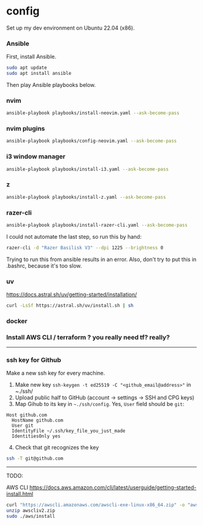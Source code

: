 # config
Set up my dev environment on Ubuntu 22.04 (x86).

### Ansible
First, install Ansible.

```bash
sudo apt update
sudo apt install ansible
```
Then play Ansible playbooks below.

### nvim
```bash
ansible-playbook playbooks/install-neovim.yaml --ask-become-pass
```
### nvim plugins
```bash
ansible-playbook playbooks/config-neovim.yaml --ask-become-pass
```

### i3 window manager
```bash
ansible-playbook playbooks/install-i3.yaml --ask-become-pass
```

### z
```bash
ansible-playbook playbooks/install-z.yaml --ask-become-pass
```

### razer-cli
```bash
ansible-playbook playbooks/install-razer-cli.yaml --ask-become-pass
```
I could not automate the last step, so run this by hand:
```bash
razer-cli -d "Razer Basilisk V3" --dpi 1225 --brightness 0
```
Trying to run this from ansible results in an error. Also, don't try to put this in .bashrc, because it's too slow.

### uv
https://docs.astral.sh/uv/getting-started/installation/
```bash
curl -LsSf https://astral.sh/uv/install.sh | sh
```

### docker
### Install AWS CLI / terraform ? you really need tf? really?

---

### ssh key for Github
Make a new ssh key for every machine.

1. Make new key `ssh-keygen -t ed25519 -C "<github_email@address>"` in ~./ssh/
2. Upload public half to GitHub (account -> settings -> SSH and CPG keys)
3. Map Gihub to its key in `~./ssh/config`. Yes, `User` field should be `git`:
```
Host github.com
  HostName github.com
  User git
  IdentityFile ~/.ssh/key_file_you_just_made
  IdentitiesOnly yes
```
4. Check that git recognizes the key
```bash
ssh -T git@github.com
```


-----

TODO:

AWS CLI
https://docs.aws.amazon.com/cli/latest/userguide/getting-started-install.html
```bash
curl "https://awscli.amazonaws.com/awscli-exe-linux-x86_64.zip" -o "awscliv2.zip"
unzip awscliv2.zip
sudo ./aws/install
```

